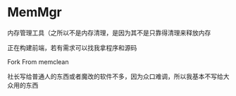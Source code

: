 # MemMgr

内存管理工具（之所以不是内存清理，是因为其不是只靠得清理来释放内存

正在构建前端，若有需求可以找我拿程序和源码

Fork From memclean



社长写给普通人的东西或者魔改的软件不多，因为众口难调，所以我基本不写给大众用的东西
